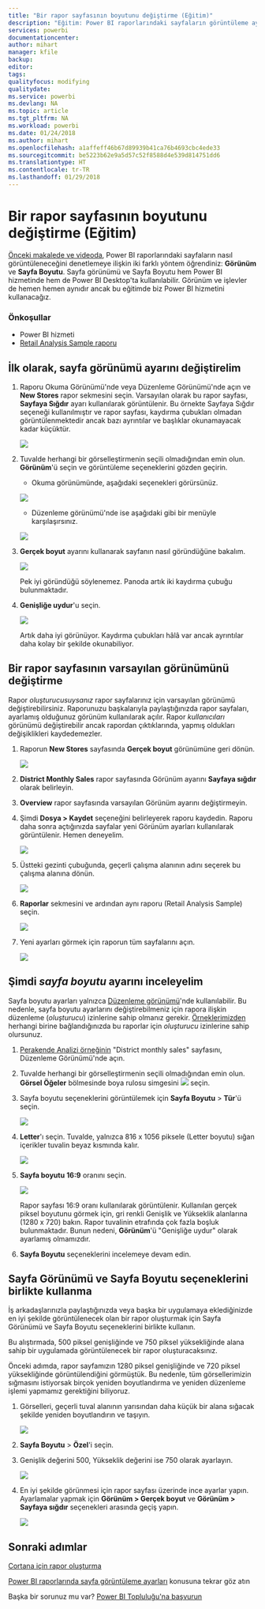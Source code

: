 ```yaml
---
title: "Bir rapor sayfasının boyutunu değiştirme (Eğitim)"
description: "Eğitim: Power BI raporlarındaki sayfaların görüntüleme ayarlarını değiştirme"
services: powerbi
documentationcenter: 
author: mihart
manager: kfile
backup: 
editor: 
tags: 
qualityfocus: modifying
qualitydate: 
ms.service: powerbi
ms.devlang: NA
ms.topic: article
ms.tgt_pltfrm: NA
ms.workload: powerbi
ms.date: 01/24/2018
ms.author: mihart
ms.openlocfilehash: a1affeff46b67d89939b41ca76b4693cbc4ede33
ms.sourcegitcommit: be5223b62e9a5d57c52f8588d4e539d814751dd6
ms.translationtype: HT
ms.contentlocale: tr-TR
ms.lasthandoff: 01/29/2018
---
```

# <a name="change-the-size-of-a-report-page-tutorial"></a>Bir rapor sayfasının boyutunu değiştirme (Eğitim)
[Önceki makalede ve videoda](power-bi-report-display-settings.md), Power BI raporlarındaki sayfaların nasıl görüntüleneceğini denetlemeye ilişkin iki farklı yöntem öğrendiniz: **Görünüm** ve **Sayfa Boyutu**. Sayfa görünümü ve Sayfa Boyutu hem Power BI hizmetinde hem de Power BI Desktop'ta kullanılabilir. Görünüm ve işlevler de hemen hemen aynıdır ancak bu eğitimde biz Power BI hizmetini kullanacağız.

### <a name="prerequisites"></a>Önkoşullar
- Power BI hizmeti   
- [Retail Analysis Sample raporu](sample-retail-analysis.md)

## <a name="first-lets-change-the-page-view-setting"></a>İlk olarak, sayfa görünümü ayarını değiştirelim

1. Raporu Okuma Görünümü'nde veya Düzenleme Görünümü'nde açın ve **New Stores** rapor sekmesini seçin. Varsayılan olarak bu rapor sayfası, **Sayfaya Sığdır** ayarı kullanılarak görüntülenir.  Bu örnekte Sayfaya Sığdır seçeneği kullanılmıştır ve rapor sayfası, kaydırma çubukları olmadan görüntülenmektedir ancak bazı ayrıntılar ve başlıklar okunamayacak kadar küçüktür.

   ![](media/power-bi-change-report-display-settings/pbi_fit_to_page.png)
2. Tuvalde herhangi bir görselleştirmenin seçili olmadığından emin olun. **Görünüm**'ü seçin ve görüntüleme seçeneklerini gözden geçirin.

    * Okuma görünümünde, aşağıdaki seçenekleri görürsünüz.

     ![](media/power-bi-change-report-display-settings/power-bi-page-view-menu-new.png)
    * Düzenleme görünümü'nde ise aşağıdaki gibi bir menüyle karşılaşırsınız.

    ![](media/power-bi-change-report-display-settings/power-bi-view-editing-view.png)

1. **Gerçek boyut** ayarını kullanarak sayfanın nasıl göründüğüne bakalım.

   ![](media/power-bi-change-report-display-settings/power-bi-actal-size2.png)

   Pek iyi göründüğü söylenemez. Panoda artık iki kaydırma çubuğu bulunmaktadır.
2. **Genişliğe uydur**'u seçin.

   ![](media/power-bi-change-report-display-settings/pbi_fit_to_width.png)

   Artık daha iyi görünüyor. Kaydırma çubukları hâlâ var ancak ayrıntılar daha kolay bir şekilde okunabiliyor.

## <a name="change-the-default-view-for-a-report-page"></a>Bir rapor sayfasının varsayılan görünümünü değiştirme
Rapor *oluşturucusuysanız* rapor sayfalarınız için varsayılan görünümü değiştirebilirsiniz. Raporunuzu başkalarıyla paylaştığınızda rapor sayfaları, ayarlamış olduğunuz görünüm kullanılarak açılır. Rapor *kullanıcıları* görünümü değiştirebilir ancak rapordan çıktıklarında, yapmış oldukları değişiklikleri kaydedemezler.

1. Raporun **New Stores** sayfasında **Gerçek boyut** görünümüne geri dönün.

   ![](media/power-bi-change-report-display-settings/power-bi-actual-size.png)

2. **District Monthly Sales** rapor sayfasında Görünüm ayarını **Sayfaya sığdır** olarak belirleyin.

3. **Overview** rapor sayfasında varsayılan Görünüm ayarını değiştirmeyin.

4. Şimdi **Dosya > Kaydet** seçeneğini belirleyerek raporu kaydedin. Raporu daha sonra açtığınızda sayfalar yeni Görünüm ayarları kullanılarak görüntülenir. Hemen deneyelim.

   ![](media/power-bi-change-report-display-settings/power-bi-save.png)
3. Üstteki gezinti çubuğunda, geçerli çalışma alanının adını seçerek bu çalışma alanına dönün.  

   ![](media/power-bi-change-report-display-settings/power-bi-my-workspace.png)
4. **Raporlar** sekmesini ve ardından aynı raporu (Retail Analysis Sample) seçin.

    ![](media/power-bi-change-report-display-settings/power-bi-new-report2.png)
5. Yeni ayarları görmek için raporun tüm sayfalarını açın.

   ![](media/power-bi-change-report-display-settings/power-bi-page-view.gif)

## <a name="now-lets-explore-the-page-size-setting"></a>Şimdi *sayfa boyutu* ayarını inceleyelim
Sayfa boyutu ayarları yalnızca [Düzenleme görünümü](service-interact-with-a-report-in-editing-view.md)'nde kullanılabilir. Bu nedenle, sayfa boyutu ayarlarını değiştirebilmeniz için rapora ilişkin düzenleme (*oluşturucu*) izinlerine sahip olmanız gerekir. [Örneklerimizden](sample-datasets.md) herhangi birine bağlandığınızda bu raporlar için *oluşturucu* izinlerine sahip olursunuz.

1. [Perakende Analizi örneğinin](sample-retail-analysis.md) "District monthly sales" sayfasını, Düzenleme Görünümü'nde açın.
2. Tuvalde herhangi bir görselleştirmenin seçili olmadığından emin olun.  **Görsel Öğeler** bölmesinde boya rulosu simgesini ![](media/power-bi-change-report-display-settings/power-bi-paintroller.png) seçin.
3. Sayfa boyutu seçeneklerini görüntülemek için **Sayfa Boyutu** &gt; **Tür**'ü seçin.

   ![](media/power-bi-change-report-display-settings/power-bi-page-size-menu-new.png)
4. **Letter**'ı seçin.  Tuvalde, yalnızca 816 x 1056 piksele (Letter boyutu) sığan içerikler tuvalin beyaz kısmında kalır.

   ![](media/power-bi-change-report-display-settings/power-bi-letter-new.png)
5. **Sayfa boyutu** **16:9** oranını seçin.

   ![](media/power-bi-change-report-display-settings/power-bi-16-to-9-new.png)

   Rapor sayfası 16:9 oranı kullanılarak görüntülenir. Kullanılan gerçek piksel boyutunu görmek için, gri renkli Genişlik ve Yükseklik alanlarına (1280 x 720) bakın. Rapor tuvalinin etrafında çok fazla boşluk bulunmaktadır. Bunun nedeni, **Görünüm**'ü "Genişliğe uydur" olarak ayarlamış olmamızdır.
7. **Sayfa Boyutu** seçeneklerini incelemeye devam edin.

## <a name="use-page-view-and-page-size-together"></a>Sayfa Görünümü ve Sayfa Boyutu seçeneklerini birlikte kullanma
İş arkadaşlarınızla paylaştığınızda veya başka bir uygulamaya eklediğinizde en iyi şekilde görüntülenecek olan bir rapor oluşturmak için Sayfa Görünümü ve Sayfa Boyutu seçeneklerini birlikte kullanın.

Bu alıştırmada, 500 piksel genişliğinde ve 750 piksel yüksekliğinde alana sahip bir uygulamada görüntülenecek bir rapor oluşturacaksınız.

Önceki adımda, rapor sayfamızın 1280 piksel genişliğinde ve 720 piksel yüksekliğinde görüntülendiğini görmüştük. Bu nedenle, tüm görsellerimizin sığmasını istiyorsak birçok yeniden boyutlandırma ve yeniden düzenleme işlemi yapmamız gerektiğini biliyoruz.

1. Görselleri, geçerli tuval alanının yarısından daha küçük bir alana sığacak şekilde yeniden boyutlandırın ve taşıyın.

    ![](media/power-bi-change-report-display-settings/power-bi-custom-view.gif)
2. **Sayfa Boyutu** &gt; **Özel**'i seçin.
3. Genişlik değerini 500, Yükseklik değerini ise 750 olarak ayarlayın.

    ![](media/power-bi-change-report-display-settings/power-bi-custom-new.png)
4. En iyi şekilde görünmesi için rapor sayfası üzerinde ince ayarlar yapın. Ayarlamalar yapmak için **Görünüm > Gerçek boyut** ve **Görünüm > Sayfaya sığdır** seçenekleri arasında geçiş yapın.

    ![](media/power-bi-change-report-display-settings/power-bi-final-new.png)

## <a name="next-steps"></a>Sonraki adımlar
[Cortana için rapor oluşturma](service-cortana-answer-cards.md)

[Power BI raporlarında sayfa görüntüleme ayarları](power-bi-report-display-settings.md) konusuna tekrar göz atın

Başka bir sorunuz mu var? [Power BI Topluluğu'na başvurun](http://community.powerbi.com/)
